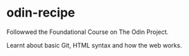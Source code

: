 # odin-recipe

Followwed the Foundational Course on The Odin Project.

Learnt about basic Git, HTML syntax and how the web works.